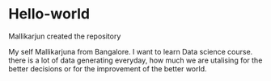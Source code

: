 # Hello-world
Mallikarjun created the repository

My self Mallikarjuna from Bangalore. I want to learn Data science course. there is a lot of data generating everyday, how much we are utalising for the better decisions or for the improvement of the better world.

